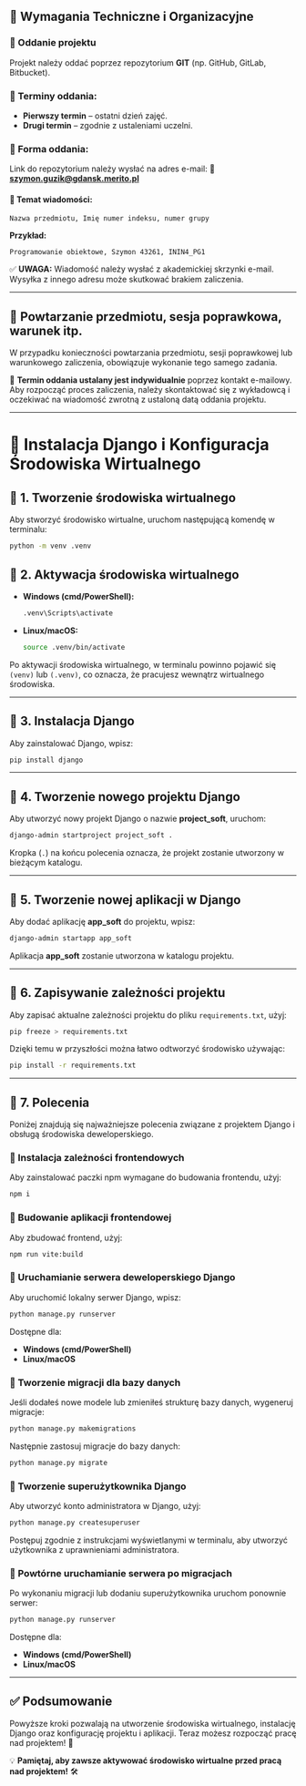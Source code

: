 ## 📝 Wymagania Techniczne i Organizacyjne

### 🔹 Oddanie projektu
Projekt należy oddać poprzez repozytorium **GIT** (np. GitHub, GitLab, Bitbucket).

### 🔹 Terminy oddania:
- **Pierwszy termin** – ostatni dzień zajęć.
- **Drugi termin** – zgodnie z ustaleniami uczelni.

### 🔹 Forma oddania:
Link do repozytorium należy wysłać na adres e-mail:
📧 **szymon.guzik@gdansk.merito.pl**

#### 📌 Temat wiadomości:
```
Nazwa przedmiotu, Imię numer indeksu, numer grupy
```
**Przykład:**
```
Programowanie obiektowe, Szymon 43261, ININ4_PG1
```

✅ **UWAGA:** Wiadomość należy wysłać z akademickiej skrzynki e-mail. Wysyłka z innego adresu może skutkować brakiem zaliczenia.

---

## 🎯 Powtarzanie przedmiotu, sesja poprawkowa, warunek itp.
W przypadku konieczności powtarzania przedmiotu, sesji poprawkowej lub warunkowego zaliczenia, obowiązuje wykonanie tego samego zadania. 

📅 **Termin oddania ustalany jest indywidualnie** poprzez kontakt e-mailowy. Aby rozpocząć proces zaliczenia, należy skontaktować się z wykładowcą i oczekiwać na wiadomość zwrotną z ustaloną datą oddania projektu.

---

# 🚀 Instalacja Django i Konfiguracja Środowiska Wirtualnego

## 📌 1. Tworzenie środowiska wirtualnego
Aby stworzyć środowisko wirtualne, uruchom następującą komendę w terminalu:

```bash
python -m venv .venv
```

## 📌 2. Aktywacja środowiska wirtualnego

- **Windows (cmd/PowerShell):**
  ```bash
  .venv\Scripts\activate
  ```

- **Linux/macOS:**
  ```bash
  source .venv/bin/activate
  ```

Po aktywacji środowiska wirtualnego, w terminalu powinno pojawić się `(venv)` lub `(.venv)`, co oznacza, że pracujesz wewnątrz wirtualnego środowiska.

---

## 📌 3. Instalacja Django
Aby zainstalować Django, wpisz:

```bash
pip install django
```

---

## 📌 4. Tworzenie nowego projektu Django
Aby utworzyć nowy projekt Django o nazwie **project_soft**, uruchom:

```bash
django-admin startproject project_soft .
```
Kropka (`.`) na końcu polecenia oznacza, że projekt zostanie utworzony w bieżącym katalogu.

---

## 📌 5. Tworzenie nowej aplikacji w Django
Aby dodać aplikację **app_soft** do projektu, wpisz:

```bash
django-admin startapp app_soft
```

Aplikacja **app_soft** zostanie utworzona w katalogu projektu.

---

## 📌 6. Zapisywanie zależności projektu
Aby zapisać aktualne zależności projektu do pliku `requirements.txt`, użyj:

```bash
pip freeze > requirements.txt
```

Dzięki temu w przyszłości można łatwo odtworzyć środowisko używając:

```bash
pip install -r requirements.txt
```

---

## 📌 7. Polecenia
Poniżej znajdują się najważniejsze polecenia związane z projektem Django i obsługą środowiska deweloperskiego.

### 🔹 Instalacja zależności frontendowych
Aby zainstalować paczki npm wymagane do budowania frontendu, użyj:

```bash
npm i
```

### 🔹 Budowanie aplikacji frontendowej
Aby zbudować frontend, użyj:

```bash
npm run vite:build
```

### 🔹 Uruchamianie serwera deweloperskiego Django
Aby uruchomić lokalny serwer Django, wpisz:

```bash
python manage.py runserver
```

Dostępne dla:
- **Windows (cmd/PowerShell)**
- **Linux/macOS**

### 🔹 Tworzenie migracji dla bazy danych
Jeśli dodałeś nowe modele lub zmieniłeś strukturę bazy danych, wygeneruj migracje:

```bash
python manage.py makemigrations
```

Następnie zastosuj migracje do bazy danych:

```bash
python manage.py migrate
```

### 🔹 Tworzenie superużytkownika Django
Aby utworzyć konto administratora w Django, użyj:

```bash
python manage.py createsuperuser
```

Postępuj zgodnie z instrukcjami wyświetlanymi w terminalu, aby utworzyć użytkownika z uprawnieniami administratora.

### 🔹 Powtórne uruchamianie serwera po migracjach
Po wykonaniu migracji lub dodaniu superużytkownika uruchom ponownie serwer:

```bash
python manage.py runserver
```

Dostępne dla:
- **Windows (cmd/PowerShell)**
- **Linux/macOS**

---

## ✅ Podsumowanie
Powyższe kroki pozwalają na utworzenie środowiska wirtualnego, instalację Django oraz konfigurację projektu i aplikacji. Teraz możesz rozpocząć pracę nad projektem! 🎯

💡 **Pamiętaj, aby zawsze aktywować środowisko wirtualne przed pracą nad projektem!** 🛠️
